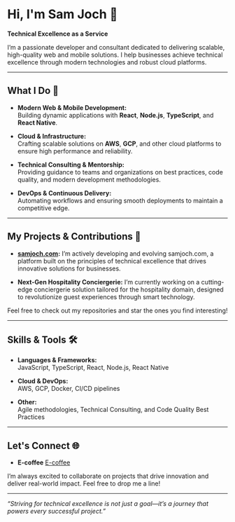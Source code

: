 # Hi, I'm Sam Joch 👋

**Technical Excellence as a Service**

I’m a passionate developer and consultant dedicated to delivering scalable, high-quality web and mobile solutions. I help businesses achieve technical excellence through modern technologies and robust cloud platforms.

---

## What I Do 🚀

- **Modern Web & Mobile Development:**  
  Building dynamic applications with **React**, **Node.js**, **TypeScript**, and **React Native**.

- **Cloud & Infrastructure:**  
  Crafting scalable solutions on **AWS**, **GCP**, and other cloud platforms to ensure high performance and reliability.

- **Technical Consulting & Mentorship:**  
  Providing guidance to teams and organizations on best practices, code quality, and modern development methodologies.

- **DevOps & Continuous Delivery:**  
  Automating workflows and ensuring smooth deployments to maintain a competitive edge.

---

## My Projects & Contributions 🔧

- **[samjoch.com](https://samjoch.com):**
  I’m actively developing and evolving samjoch.com, a platform built on the principles of technical excellence that drives innovative solutions for businesses.

- **Next-Gen Hospitality Conciergerie:**
  I’m currently working on a cutting-edge conciergerie solution tailored for the hospitality domain, designed to revolutionize guest experiences through smart technology.

Feel free to check out my repositories and star the ones you find interesting!

---

## Skills & Tools 🛠️

- **Languages & Frameworks:**  
  JavaScript, TypeScript, React, Node.js, React Native

- **Cloud & DevOps:**  
  AWS, GCP, Docker, CI/CD pipelines

- **Other:**  
  Agile methodologies, Technical Consulting, and Code Quality Best Practices

---

## Let's Connect 🌐

- **E-coffee** [E-coffee](https://cal.com/samjoch/e-coffee)

I’m always excited to collaborate on projects that drive innovation and deliver real-world impact. Feel free to drop me a line!

---

*“Striving for technical excellence is not just a goal—it’s a journey that powers every successful project.”*
